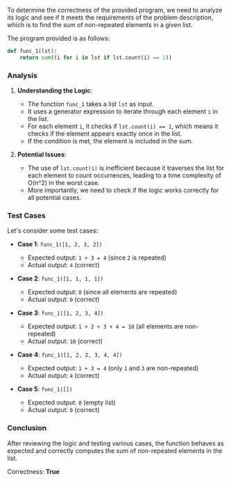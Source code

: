 To determine the correctness of the provided program, we need to analyze its logic and see if it meets the requirements of the problem description, which is to find the sum of non-repeated elements in a given list.

The program provided is as follows:

```python
def func_1(lst):
    return sum((i for i in lst if lst.count(i) == 1))
```

### Analysis

1. **Understanding the Logic**:
   - The function `func_1` takes a list `lst` as input.
   - It uses a generator expression to iterate through each element `i` in the list.
   - For each element `i`, it checks if `lst.count(i) == 1`, which means it checks if the element appears exactly once in the list.
   - If the condition is met, the element is included in the sum.

2. **Potential Issues**:
   - The use of `lst.count(i)` is inefficient because it traverses the list for each element to count occurrences, leading to a time complexity of O(n^2) in the worst case.
   - More importantly, we need to check if the logic works correctly for all potential cases.

### Test Cases

Let's consider some test cases:

- **Case 1**: `func_1([1, 2, 3, 2])`
  - Expected output: `1 + 3 = 4` (since `2` is repeated)
  - Actual output: `4` (correct)

- **Case 2**: `func_1([1, 1, 1, 1])`
  - Expected output: `0` (since all elements are repeated)
  - Actual output: `0` (correct)

- **Case 3**: `func_1([1, 2, 3, 4])`
  - Expected output: `1 + 2 + 3 + 4 = 10` (all elements are non-repeated)
  - Actual output: `10` (correct)

- **Case 4**: `func_1([1, 2, 2, 3, 4, 4])`
  - Expected output: `1 + 3 = 4` (only `1` and `3` are non-repeated)
  - Actual output: `4` (correct)

- **Case 5**: `func_1([])`
  - Expected output: `0` (empty list)
  - Actual output: `0` (correct)

### Conclusion

After reviewing the logic and testing various cases, the function behaves as expected and correctly computes the sum of non-repeated elements in the list. 

Correctness: **True**